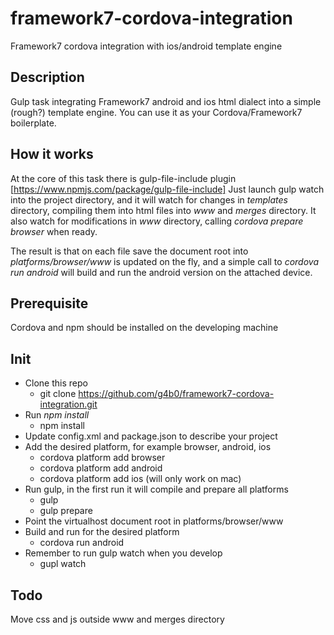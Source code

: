 # framework7-cordova-integration
Framework7 cordova integration with ios/android template engine

## Description
Gulp task integrating Framework7 android and ios html dialect into a simple (rough?) template engine.
You can use it as your Cordova/Framework7 boilerplate.

## How it works
At the core of this task there is gulp-file-include plugin [https://www.npmjs.com/package/gulp-file-include]
Just launch gulp watch into the project directory, and it will watch for changes in *templates* directory, compiling them into
html files into *www* and *merges* directory.
It also watch for modifications in *www* directory, calling *cordova prepare browser* when ready.

The result is that on each file save the document root into *platforms/browser/www* is updated on the fly, and a simple call to 
*cordova run android* will build and run the android version on the attached device.

## Prerequisite
Cordova and npm should be installed on the developing machine

## Init
- Clone this repo
  - git clone https://github.com/g4b0/framework7-cordova-integration.git
- Run *npm install*
  - npm install
- Update config.xml and package.json to describe your project
- Add the desired platform, for example browser, android, ios
  - cordova platform add browser
  - cordova platform add android
  - cordova platform add ios (will only work on mac)
- Run gulp, in the first run it will compile and prepare all platforms
  - gulp
  - gulp prepare
- Point the virtualhost document root in platforms/browser/www
- Build and run for the desired platform
  - cordova run android
- Remember to run gulp watch when you develop
  - gupl watch

## Todo
Move css and js outside www and merges directory

